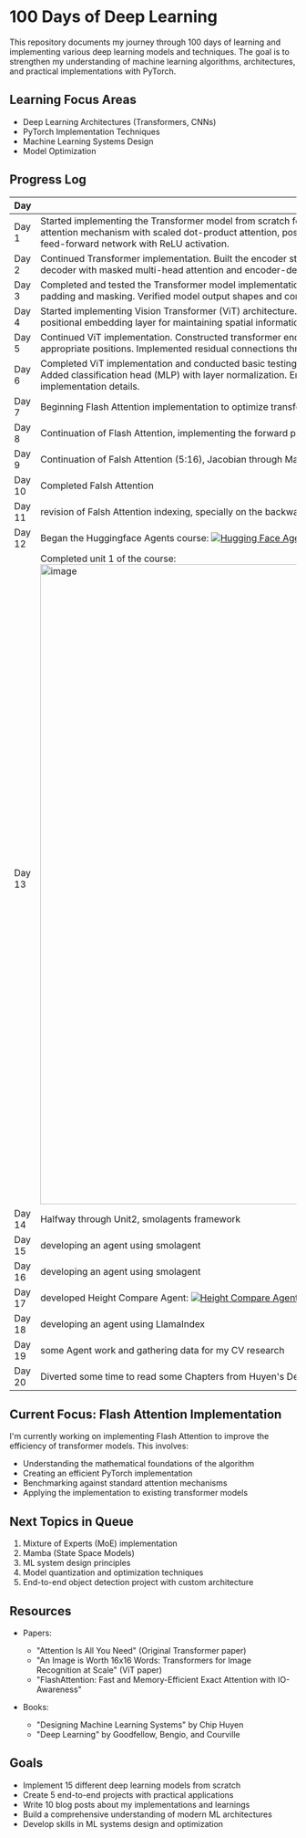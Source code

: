 # 100 Days of Deep Learning

This repository documents my journey through 100 days of learning and implementing various deep learning models and techniques. The goal is to strengthen my understanding of machine learning algorithms, architectures, and practical implementations with PyTorch.

## Learning Focus Areas

- Deep Learning Architectures (Transformers, CNNs)
- PyTorch Implementation Techniques
- Machine Learning Systems Design
- Model Optimization

## Progress Log

| Day      | Progress & Notes | Status |
|----------|-----------------|--------|
|  Day 1    | Started implementing the Transformer model from scratch following "Attention is All You Need" paper. Created core components: multi-head attention mechanism with scaled dot-product attention, positional encoding with sine and cosine functions. Implemented layer normalization and the feed-forward network with ReLU activation. | ✅ Completed |
| Day 2    | Continued Transformer implementation. Built the encoder stack with multi-head attention, residual connections, and layer normalization. Created the decoder with masked multi-head attention and encoder-decoder attention. Designed the final linear and softmax output layers. | ✅ Completed |
| Day 3    | Completed and tested the Transformer model implementation. Added input/output embedding with weight sharing. Created utilities for sequence padding and masking. Verified model output shapes and connections. Examined the complexity and architecture of the full transformer pipeline. | ✅ Completed |
| Day 4    | Started implementing Vision Transformer (ViT) architecture. Created patch embedding layer to convert images into sequence of embeddings. Built positional embedding layer for maintaining spatial information. Added class token for image classification. | ✅ Completed |
| Day 5    | Continued ViT implementation. Constructed transformer encoder with self-attention blocks and MLP layers. Added layer normalization layers at appropriate positions. Implemented residual connections throughout the architecture. | ✅ Completed |
| Day 6    | Completed ViT implementation and conducted basic testing. Verified patch embedding functionality, positional encoding, and transformer blocks. Added classification head (MLP) with layer normalization. Ensured proper dimensions throughout the network. Documented architecture and implementation details. | ✅ Completed |
| Day 7    | Beginning Flash Attention implementation to optimize transformer processing speed and memory usage. | ✅ Completed |
| Day 8    | Continuation of Flash Attention, implementing the forward pass in Blocks using Triton | ✅ Completed |
| Day 9    | Continuation of Falsh Attention (5:16), Jacobian through MatMul | ✅ Completed |
| Day 10    | Completed Falsh Attention | ✅ Completed |
| Day 11    | revision of Falsh Attention indexing, specially on the backwards pass | ✅ Completed |
| Day 12    | Began the Huggingface Agents course: [![Hugging Face Agents](https://img.shields.io/badge/%F0%9F%A4%97%20Hugging%20Face-Agents-yellow)](https://huggingface.co/learn/agents-course) | ✅ Completed |
| Day 13    | Completed unit 1 of the course: <img width="1122" alt="image" src="https://github.com/user-attachments/assets/89c9b31c-970a-4df5-b975-d265b9b4e355" />| ✅ Completed |
| Day 14   | Halfway through Unit2, smolagents framework | ✅ Completed |
| Day 15   | developing an agent using smolagent | ✅ Completed  |
| Day 16  | developing an agent using smolagent | ✅ Completed  |
| Day 17  | developed Height Compare Agent: [![Height Compare Agent](https://img.shields.io/badge/%F0%9F%A4%97%20Hugging%20Face-Spaces-blue)](https://huggingface.co/spaces/Abbasid/HeightCompareAgent) | ✅ Completed  |
| Day 18  | developing an agent using LlamaIndex | In Progress  |
| Day 19  | some Agent work and gathering data for my CV research| In Progress  |
| Day 20  | Diverted some time to read some Chapters from Huyen's Designing ML Systems Book| In Progress  |












## Current Focus: Flash Attention Implementation

I'm currently working on implementing Flash Attention to improve the efficiency of transformer models. This involves:
- Understanding the mathematical foundations of the algorithm
- Creating an efficient PyTorch implementation
- Benchmarking against standard attention mechanisms
- Applying the implementation to existing transformer models

## Next Topics in Queue

1. Mixture of Experts (MoE) implementation
2. Mamba (State Space Models)
3. ML system design principles
4. Model quantization and optimization techniques
5. End-to-end object detection project with custom architecture

## Resources

- Papers:
  - "Attention Is All You Need" (Original Transformer paper)
  - "An Image is Worth 16x16 Words: Transformers for Image Recognition at Scale" (ViT paper)
  - "FlashAttention: Fast and Memory-Efficient Exact Attention with IO-Awareness"

- Books:
  - "Designing Machine Learning Systems" by Chip Huyen
  - "Deep Learning" by Goodfellow, Bengio, and Courville

## Goals

- Implement 15 different deep learning models from scratch
- Create 5 end-to-end projects with practical applications
- Write 10 blog posts about my implementations and learnings
- Build a comprehensive understanding of modern ML architectures
- Develop skills in ML systems design and optimization
